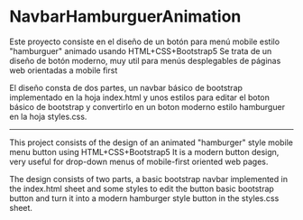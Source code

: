 # NavbarHamburguerAnimation
Este proyecto consiste en el diseño de un botón para menú mobile estilo "hamburguer" animado usando HTML+CSS+Bootstrap5
Se trata de un diseño de botón moderno, muy util para menús desplegables de páginas web orientadas a mobile first

El diseño consta de dos partes, un navbar básico de bootstrap implementado en la hoja index.html y unos estilos para editar el boton
básico de bootstrap y convertirlo en un boton moderno estilo hamburguer en la hoja styles.css.

------------------------------------------------------------------------------------------------------------------------------------

This project consists of the design of an animated "hamburger" style mobile menu button using HTML+CSS+Bootstrap5
It is a modern button design, very useful for drop-down menus of mobile-first oriented web pages.

The design consists of two parts, a basic bootstrap navbar implemented in the index.html sheet and some styles to edit the button
basic bootstrap button and turn it into a modern hamburger style button in the styles.css sheet.
